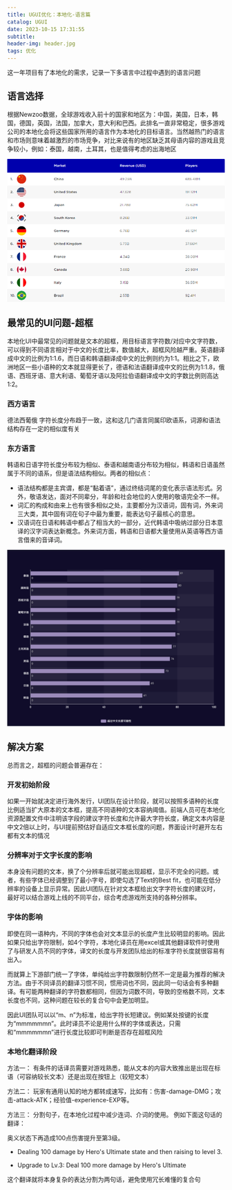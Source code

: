 ```yaml
---
title: UGUI优化：本地化-语言篇
catalog: UGUI
date: 2023-10-15 17:31:55
subtitle:
header-img: header.jpg
tags: 优化
---
```


这一年项目有了本地化的需求，记录一下多语言中过程中遇到的语言问题

## 语言选择

根据Newzoo数据，全球游戏收入前十的国家和地区为：中国，美国，日本，韩国，德国，英国，法国，加拿大，意大利和巴西。此排名一直非常稳定，很多游戏公司的本地化会将这些国家所用的语言作为本地化的目标语言。当然越热门的语言和市场则意味着越激烈的市场竞争，对比来说有的地区缺乏其母语内容的游戏且竞争较小，例如：泰国，越南，土耳其，也是值得考虑的出海地区

![Figure 1](UI-kit-3/data.png)
## 最常见的UI问题-超框

本地化UI中最常见的问题就是文本的超框，用目标语言字符数/对应中文字符数，可以得到不同语言相对于中文的长度比率，数值越大，超框风险越严重。英语翻译成中文的比例为1:1.6，而日语和韩语翻译成中文的比例则约为1:1。相比之下，欧洲地区一些小语种的文本就显得更长了，德语和法语翻译成中文的比例为1:1.8，俄语、西班牙语、意大利语、葡萄牙语以及阿拉伯语翻译成中文的字数比例则高达1:2。

### 西方语言
德法西葡俄 字符长度分布趋于一致，这和这几门语言同属印欧语系，词源和语法结构存在一定的相似度有关

### 东方语言

韩语和日语字符长度分布较为相似、泰语和越南语分布较为相似，韩语和日语虽然属于不同的语系，但是语法结构相似。两者的相似点：

- 语法结构都是主宾谓，都是“黏着语”，通过终结词尾的变化表示语法形式。另外，敬语发达，面对不同辈分，年龄和社会地位的人使用的敬语完全不一样。
- 词汇的构成和由来上也有很多相似之处，主要都分为汉语词，固有词，外来词三大类，其中固有词在句子中最为重要，能表达句子最核心的意思。
- 汉语词在日语和韩语中都占了相当大的一部分，近代韩语中吸纳过部分日本意译的汉字词表达新概念。外来词方面，韩语和日语都大量使用从英语等西方语言借来的音译词。


![Figure 2](UI-kit-3/data2.png)

## 解决方案

总而言之，超框的问题会普遍存在：

### 开发初始阶段

如果一开始就决定进行海外发行，UI团队在设计阶段，就可以按照多语种的长度比例适当扩大原本的文本框，提高不同语种的文本容纳阈值。前端人员可在本地化资源配置文件中注明该字段的建议字符长度和允许最大字符长度，确定文本内容是中文2倍以上时，与UI提前预估好自适应文本框长度的问题，界面设计时避开左右都有文本的情况

### 分辨率对于文字长度的影响  

本身没有问题的文本，换了个分辨率后就可能出现超框，显示不完全的问题。或者，有些字体已经调整到了最小字号，即使勾选了Text的Best fit，也可能在低分辨率的设备上显示异常。因此UI团队在针对文本框给出文字字符长度的建议时，最好可以结合游戏上线的不同平台，综合考虑游戏所支持的各种分辨率。 

### 字体的影响

即使在同一语种内，不同的字体也会对文本显示的长度产生比较明显的影响。因此如果只给出字符限制，如4个字符，本地化译员在用excel或其他翻译软件时使用了与研发人员不同的字体，译文的长度与开发团队给出的标准字符长度就很容易有出入。

而就算上下游部门统一了字体，单纯给出字符数限制仍然不一定是最为推荐的解决方法。由于不同译员的翻译习惯不同，惯用词也不同，因此同一句话会有多种翻译。有可能两种翻译的字符数都相同，但因为词数不同，导致的空格数不同，文本长度也不同，这种问题在较长的复合句中会更加明显。  

因此UI团队可以以“m、n”为标准，给出字符长短建议。例如某处按键的长度为“mmmmmmn”。此时译员不论是用什么样的字体或表达，只需和“mmmmmmn”进行长度比较即可判断是否存在超框风险

### 本地化翻译阶段

方法一：
有条件的话译员需要对游戏熟悉，能从文本的内容大致推出是出现在标语（可容纳较长文本）还是出现在按钮上（较短文本）

方法二：
玩家有通用认知的地方都转成速写，比如有：伤害-damage-DMG；攻击-attack-ATK；经验值-experience-EXP等。 

方法三：
分割句子，在本地化过程中减少连词、介词的使用。  例如下面这句话的翻译：

奥义状态下再造成100点伤害提升至第3级。

- Dealing 100 damage by Hero's Ultimate state and then raising to level 3.

- Upgrade to Lv.3: Deal 100 more damage by Hero's Ultimate


这个翻译就将本身复杂的表达分割为两句话，避免使用冗长难懂的复合句